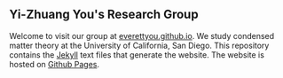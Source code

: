 ## Yi-Zhuang You's Research Group

Welcome to visit our group at [everettyou.github.io](https://everettyou.github.io/). We study condensed matter theory at the University of California, San Diego. This repository contains the [Jekyll](https://jekyllrb.com/) text files that generate the website. The website is hosted on [Github Pages](https://pages.github.com/). 
